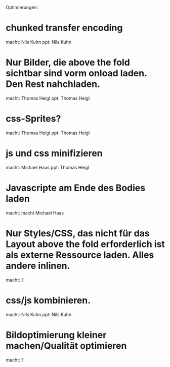 Optimierungen:

# chunked transfer encoding
macht: Nils Kuhn
ppt: Nils Kuhn

# Nur Bilder, die above the fold sichtbar sind vorm onload laden. Den Rest nahchladen.
macht: Thomas Heigl
ppt: Thomas Heigl

# css-Sprites?
macht: Thomas Heigl
ppt: Thomas Heigl

# js und css minifizieren
macht: Michael Haas
ppt: Thomas Heigl

# Javascripte am Ende des Bodies laden
macht: macht Michael Haas

# Nur Styles/CSS, das nicht für das Layout above the fold erforderlich ist als externe Ressource laden. Alles andere inlinen.
macht: ?

# css/js kombinieren.
macht: Nils Kuhn
ppt: Nils Kuhn

# Bildoptimierung kleiner machen/Qualität optimieren
macht: ?